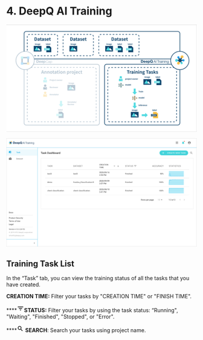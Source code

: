 # 4. DeepQ AI Training

![](../.gitbook/assets/4-01.png)

![](../.gitbook/assets/4-02.png)

## Training Task List

In the “Task” tab, you can view the training status of all the tasks that you have created.

**CREATION TIME:** Filter your tasks by "CREATION TIME" or "FINISH TIME".

\*\*\*\*![](../.gitbook/assets/image%20%287%29.png)**STATUS:** Filter your tasks by using the task status: “Running", "Waiting", "Finished", "Stopped", or "Error".

\*\*\*\*![](../.gitbook/assets/image%20%2821%29.png) **SEARCH**: Search your tasks using project name.

